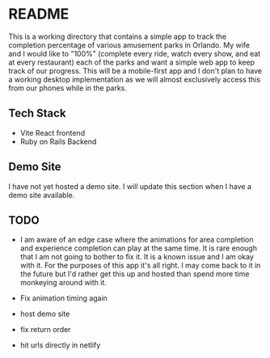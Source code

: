 # README

This is a working directory that contains a simple app to track the completion percentage of various amusement parks in Orlando. My wife and I would like to "100%" (complete every ride, watch every show, and eat at every restaurant) each of the parks and want a simple web app to keep track of our progress. This will be a mobile-first app and I don't plan to have a working desktop implementation as we will almost exclusively access this from our phones while in the parks.

## Tech Stack

- Vite React frontend
- Ruby on Rails Backend

## Demo Site

I have not yet hosted a demo site. I will update this section when I have a demo site available.

## TODO

- I am aware of an edge case where the animations for area completion and experience completion can play at the same time. It is rare enough that I am not going to bother to fix it. It is a known issue and I am okay with it. For the purposes of this app it's all right. I may come back to it in the future but I'd rather get this up and hosted than spend more time monkeying around with it. 

- Fix animation timing again
- host demo site
- fix return order
- hit urls directly in netlify